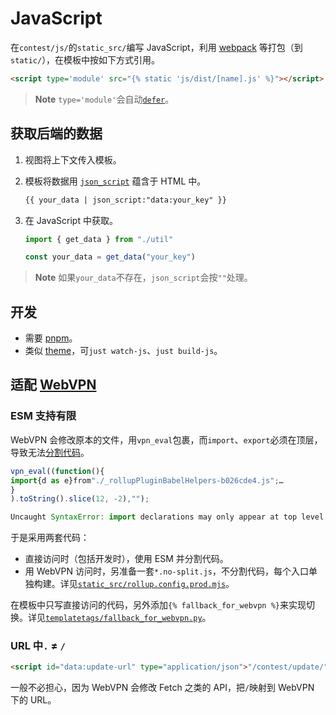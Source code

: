 # JavaScript

在`contest/js/`的`static_src/`编写 JavaScript，利用 [webpack](https://webpack.js.org/) 等打包（到`static/`），在模板中按如下方式引用。

```html
<script type='module' src="{% static 'js/dist/[name].js' %}"></script>
```

> **Note**
> `type='module'`会自动[`defer`](https://developer.mozilla.org/en-US/docs/Web/HTML/Element/script#attributes)。

## 获取后端的数据

1. 视图将上下文传入模板。

2. 模板将数据用 [`json_script`](https://docs.djangoproject.com/en/4.2/ref/templates/builtins/#std-templatefilter-json_script) 蕴含于 HTML 中。

   ```html
   {{ your_data | json_script:"data:your_key" }}
   ```

3. 在 JavaScript 中获取。

   ```javascript
   import { get_data } from "./util"

   const your_data = get_data("your_key")
   ```


> **Note**
> 如果`your_data`不存在，`json_script`会按`""`处理。

## 开发

- 需要 [pnpm](https://pnpm.io/)。
- 类似 [theme](./theme.md#自动重新构建)，可`just watch-js`、`just build-js`。

## 适配 [WebVPN](https://www.wrdtech.com/content/content.php?p=2_30_203)

### ESM 支持有限

WebVPN 会修改原本的文件，用`vpn_eval`包裹，而`import`、`export`必须在顶层，导致无法[分割代码](https://rollupjs.org/tutorial/#code-splitting)。

```javascript
vpn_eval((function(){
import{d as e}from"./_rollupPluginBabelHelpers-b026cde4.js";…
}
).toString().slice(12, -2),"");
```

```javascript
Uncaught SyntaxError: import declarations may only appear at top level of a module
```

于是采用两套代码：

- 直接访问时（包括开发时），使用 ESM 并分割代码。
- 用 WebVPN 访问时，另准备一套`*.no-split.js`，不分割代码，每个入口单独构建。详见[`static_src/rollup.config.prod.mjs`](../contest/js/static_src/rollup.config.prod.mjs)。

在模板中只写直接访问的代码，另外添加`{% fallback_for_webvpn %}`来实现切换。详见[`templatetags/fallback_for_webvpn.py`](../contest/js/templatetags/fallback_for_webvpn.py)。

### URL 中`.` ≠ `/`

```html
<script id="data:update-url" type="application/json">"/contest/update/"</script>
```

一般不必担心，因为 WebVPN 会修改 Fetch 之类的 API，把`/`映射到 WebVPN 下的 URL。
